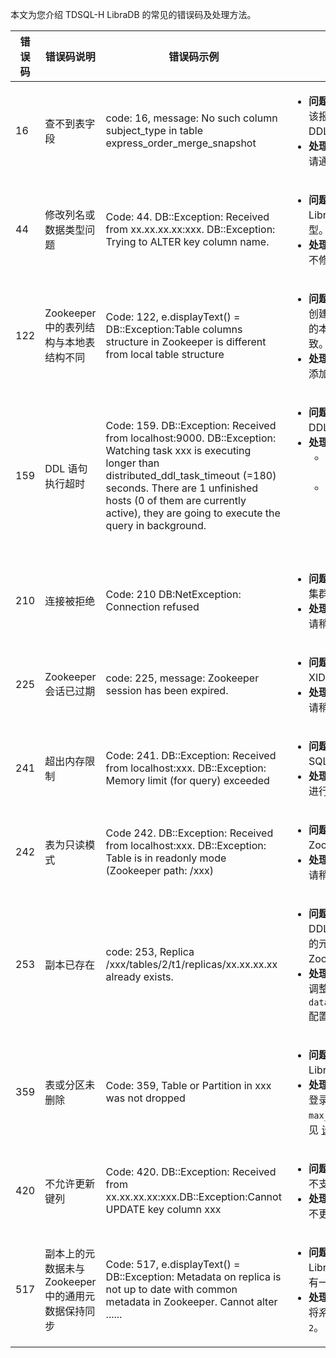 本文为您介绍 TDSQL-H LibraDB 的常见的错误码及处理方法。

| 错误码 | 错误码说明                                           | 错误码示例                                                   | 分析与处理方法                                               |
| ------ | ---------------------------------------------------- | ------------------------------------------------------------ | ------------------------------------------------------------ |
| 16     | 查不到表字段                                         | code: 16, message: No such column subject_type in table express_order_merge_snapshot | <ul><li>**问题分析：**<br>该报错主要原因为对应的 CDC 任务创建时间较早尚不支持 DDL 同步。<br/><li>**处理方法：**<br/>请通过 [在线支持](https://cloud.tencent.com/online-service?from=connect-us) 联系我们处理。 |
| 44     | 修改列名或数据类型问题                               | Code: 44. DB::Exception: Received from xx.xx.xx.xx:xxx. DB::Exception: Trying to ALTER key column name. | <ul><li>**问题分析：**<br/>LibraSQL 分析引擎不支持修改表的主键或分区键字段的数据类型。<br/><li>**处理方法：**<br/>不修改主键或者分区键字段的数据类型。 |
| 122    | Zookeeper 中的表列结构与本地表结构不同               | Code: 122, e.displayText() = DB::Exception:Table columns structure in Zookeeper is different from local table structure | <ul><li>**问题分析：**<br/>创建表前删除同名表时未添加 `on cluster`，仅删除某一个实例的本地表，其他实例的本地表还有残留，导致元数据信息不一致。<br/><li>**处理方法：**<br/>添加 `on cluster` 再次删除同名表后再次创建表。 |
| 159    | DDL 语句执行超时                                     | Code: 159. DB::Exception: Received from localhost:9000. DB::Exception: Watching task xxx is executing longer than distributed_ddl_task_timeout (=180) seconds. There are 1 unfinished hosts (0 of them are currently active), they are going to execute the query in background. | <ul><li>**问题分析：**<br/>DDL 语句在某个集群节点中执行失败。<br/><li>**处理方法：**<br/><ul><li>将 DDL 执行的超时时间参数 `distributed_ddl_task_timeout` 调大。<li>继续等待直至 DDL 执行完成。<br/>通过系统表可查看 DDL 是否执行完成，示例如下：<br/>`select * from system.zookeeper where path = '/clickhouse/task_queue/ddl/query-0000027115/finish'`。 |
| 210    | 连接被拒绝                                           | Code: 210 DB:NetException: Connection refused                | <ul><li>**问题分析：**<br/>集群负载过重，导致无可用连接。<br/><li>**处理方法：**<br/>请稍后重试。 |
| 225    | Zookeeper 会话已过期                                 | code: 225, message: Zookeeper session has been expired.      | <ul><li>**问题分析：**<br/>XID 溢出导致 LibraSQL 强制让 Zookeeper 会话过期。<br/><li>**处理方法：**<br/>请稍后重试。 |
| 241    | 超出内存限制                                         | Code: 241. DB::Exception: Received from localhost:xxx. DB::Exception: Memory limit (for query) exceeded | <ul><li>**问题分析：**<br/>SQL 使用的内存过大。<br/><li>**处理方法：**<br/>进行 SQL 调优或者升级实例配置。 |
| 242    | 表为只读模式                                         | Code 242. DB::Exception: Received from localhost:xxx. DB::Exception: Table is in readonly mode (Zookeeper path: /xxx) | <ul><li>**问题分析：**<br/>Zookeeper 压力过大，导致表处于只读模式。<br/><li>**处理方法：**<br/>请稍后重试。 |
| 253    | 副本已存在                                           | code: 253, Replica /xxx/tables/2/t1/replicas/xx.xx.xx.xx already exists. | <ul><li>**问题分析：**<br/>DDL 清理任务是异步的。当执行 `Drop` 语句时，Zookeeper上的元数据没有清除，导致再创建相同的表使用相同的 Zookeeper 路径报错。<br/><li>**处理方法：**<br/>调整 `database_atomic_wait_for_drop_and_detach_synchronously` 配置参数，将异步删除任务修改成同步删除任务。 |
| 359    | 表或分区未删除                                       | Code: 359, Table or Partition in xxx was not dropped         | <ul><li>**问题分析：**<br/>LibraSQL 对删除数据提供保护。默认最大删除50 GB的数据。<br/><li>**处理方法：**<br/>登录 [TDSQL-H LibraDB 控制台](https://console.cloud.tencent.com/libradb/instance)，将分析引擎参数`max_table_size_to_drop`参数运行值设置为0，具体操作请参见 [设置参数](https://cloud.tencent.com/document/product/1488/63595)。 |
| 420    | 不允许更新键列                                       | Code: 420. DB::Exception: Received from xx.xx.xx.xx:xxx.DB::Exception:Cannot UPDATE key column xxx | <ul><li>**问题分析：**<br/>不支持更新主键或分区键。<br/><li>**处理方法：**<br/>不更新主键或分区键。 |
| 517    | 副本上的元数据未与  Zookeeper 中的通用元数据保持同步 | Code: 517, e.displayText() = DB::Exception: Metadata on replica is not up to date with common metadata in Zookeeper. Cannot alter ...... | <ul><li>**问题分析：**<br/>LibraSQL DDL 处理机制是异步的。各个副本之间的元数据没有一致的情况下，进行 DDL 会报错。<br/><li>**处理方法：**<br/>将系统参数修改为 `replication_alter_partitions_sync = 2`。 |


